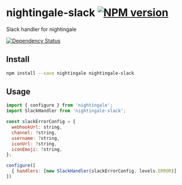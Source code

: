 # nightingale-slack [![NPM version][npm-image]][npm-url]

Slack handler for nightingale

[![Dependency Status][daviddm-image]][daviddm-url]

## Install

```sh
npm install --save nightingale nightingale-slack
```

## Usage

```js
import { configure } from 'nightingale';
import SlackHandler from 'nightingale-slack';

const slackErrorConfig = {
  webhookUrl: string,
  channel: ?string,
  username: ?string,
  iconUrl: ?string,
  iconEmoji: ?string,
};

configure([
  { handlers: [new SlackHandler(slackErrorConfig, levels.ERROR)]
])
```

[npm-image]: https://img.shields.io/npm/v/nightingale-slack.svg?style=flat-square
[npm-url]: https://npmjs.org/package/nightingale-slack
[daviddm-image]: https://david-dm.org/nightingalejs/nightingale-slack.svg?style=flat-square
[daviddm-url]: https://david-dm.org/nightingalejs/nightingale-slack
